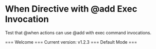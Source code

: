 # When Directive with @add Exec Invocation

Test that @when actions can use @add with exec command invocations.

=== Welcome ===
Current version: v1.2.3
=== Default Mode ===